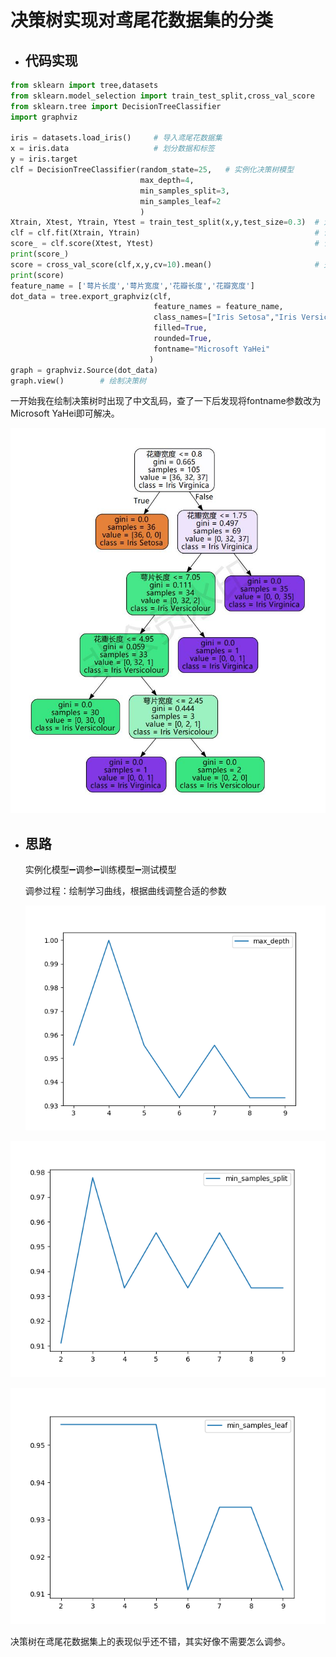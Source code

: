 # 决策树实现对鸢尾花数据集的分类

- ## 代码实现

```python
from sklearn import tree,datasets
from sklearn.model_selection import train_test_split,cross_val_score
from sklearn.tree import DecisionTreeClassifier
import graphviz

iris = datasets.load_iris()		# 导入鸢尾花数据集
x = iris.data					# 划分数据和标签
y = iris.target
clf = DecisionTreeClassifier(random_state=25,	# 实例化决策树模型
                             max_depth=4,
                             min_samples_split=3,
                             min_samples_leaf=2
                             )
Xtrain, Xtest, Ytrain, Ytest = train_test_split(x,y,test_size=0.3)	# 划分训练集和测试集
clf = clf.fit(Xtrain, Ytrain)										# 训练集拟合模型
score_ = clf.score(Xtest, Ytest)									# 计算精确度
print(score_)
score = cross_val_score(clf,x,y,cv=10).mean()						# 交叉验证
print(score)
feature_name = ['萼片长度','萼片宽度','花瓣长度','花瓣宽度']
dot_data = tree.export_graphviz(clf,
                                feature_names = feature_name,
                                class_names=["Iris Setosa","Iris Versicolour","Iris Virginica"],
                                filled=True,
                                rounded=True,
                                fontname="Microsoft YaHei"
                               )
graph = graphviz.Source(dot_data)
graph.view()		# 绘制决策树
```
一开始我在绘制决策树时出现了中文乱码，查了一下后发现将fontname参数改为Microsoft YaHei即可解决。

![image](https://github.com/bnsanshi/Classification-of-iris-datasets/blob/main/Source.gv_00.jpg)

- ## 思路
  实例化模型➖调参➖训练模型➖测试模型  
  
  调参过程：绘制学习曲线，根据曲线调整合适的参数

  ![image](https://github.com/bnsanshi/Classification-of-iris-datasets/blob/main/max_depth.png)


![image](https://github.com/bnsanshi/Classification-of-iris-datasets/blob/main/min_samples_split.png)

![image](https://github.com/bnsanshi/Classification-of-iris-datasets/blob/main/min_samples_leaf.png)



决策树在鸢尾花数据集上的表现似乎还不错，其实好像不需要怎么调参。




